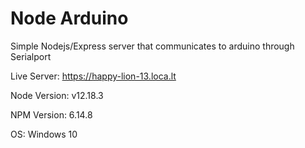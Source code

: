 # Node Arduino
Simple Nodejs/Express server that communicates to arduino through Serialport

Live Server: https://happy-lion-13.loca.lt

Node Version: v12.18.3

NPM Version: 6.14.8

OS: Windows 10
